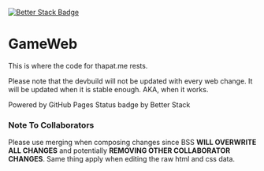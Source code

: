 [![Better Stack Badge](https://uptime.betterstack.com/status-badges/v2/monitor/11vhe.svg)](https://uptime.betterstack.com/?utm_source=status_badge)

# GameWeb

This is where the code for thapat.me rests.

Please note that the devbuild will not be updated with every web change.
It will be updated when it is stable enough.
AKA, when it works.

Powered by GitHub Pages
Status badge by Better Stack

### Note To Collaborators
Please use merging when composing changes since BSS **WILL OVERWRITE ALL CHANGES** and potentially **REMOVING OTHER COLLABORATOR CHANGES**.
Same thing apply when editing the raw html and css data.
